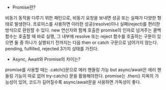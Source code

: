 - Promise란?

비동기 동작을 다루기 위한 패턴으로, 비동기 요청을 보내면 성공 또는 실패가 다양한 형태로 발생한다. 프로미스를 사용하면 이러한 성공(resolve)이나 실패(reject)를 편리한 방식으로 환원할 수 있다. new 연산자와 함께 호출한 promise의 인자로 넘겨주는 콜백함수는 호출할 때 바로 실행, 그 내부에 resolve 또는 reject 함수를 호출하는 구문이 있으면 둘 중 하나가 실행되기 전까지는 다음 then or catch 구문으로 넘어가지 않는다. pending, fulfilled, rejected 3가지 상태를 가진다.

- Async, Await와 Promise의 차이는?

promise를 사용할 때는 .catch()문으로 에러 핸들링 가능 but async/await은 에러 핸들링 기능이 따로 없어 try-catch() 문을 활용해야한다.
promise는 .then() 지옥의 가능성이 있어, 코드가 길어질수록 async/await문을 사용하면 가독성이 좋다.
